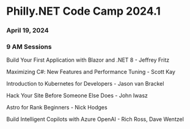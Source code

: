# Philly.NET Code Camp 2024.1

### April 19, 2024

### 9 AM Sessions

Build Your First Application with Blazor and .NET 8 - Jeffrey Fritz

Maximizing C#: New Features and Performance Tuning - Scott Kay

Introduction to Kubernetes for Developers - Jason van Brackel

Hack Your Site Before Someone Else Does - John Iwasz

Astro for Rank Beginners - Nick Hodges

Build Intelligent Copilots with Azure OpenAI - Rich Ross, Dave Wentzel
